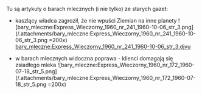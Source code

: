 Tu są artykuły o barach mlecznych (i nie tylko) ze starych gazet:

* kaszlący władca zagroził, że nie wpuści Ziemian na inne planety
![bary_mleczne:Express_Wieczorny_1960_nr_241_1960-10-06_str_3.png](/.attachments/bary_mleczne:Express_Wieczorny_1960_nr_241_1960-10-06_str_3.png =200x) <br/>
[bary_mleczne:Express_Wieczorny_1960_nr_241_1960-10-06_str_3.djvu](/.attachments/bary_mleczne:Express_Wieczorny_1960_nr_241_1960-10-06_str_3.djvu)

* w barach mlecznych widoczna poprawa - klienci domagają się zsiadłego mleka
![bary_mleczne:Express_Wieczorny_1960_nr_172_1960-07-18_str_5.png](/.attachments/bary_mleczne:Express_Wieczorny_1960_nr_172_1960-07-18_str_5.png =200x)

